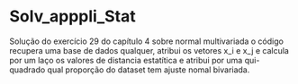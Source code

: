 # Solv_apppli_Stat

Solução do exercício 29 do capítulo 4 sobre normal multivariada
o código recupera uma base de dados qualquer, atribui os vetores 
x_i e x_j e calcula por um laço os valores de distancia estatítica
e atribui por uma qui-quadrado qual proporção do dataset tem ajuste
nomal bivariada.
